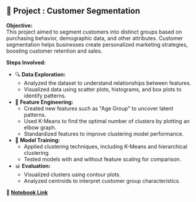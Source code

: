 ## 👥 **Project : Customer Segmentation**
**Objective:**  
This project aimed to segment customers into distinct groups based on purchasing behavior, demographic data, and other attributes. Customer segmentation helps businesses create personalized marketing strategies, boosting customer retention and sales.

**Steps Involved:**  
- 🔍 **Data Exploration:**  
  * Analyzed the dataset to understand relationships between features.  
  * Visualized data using scatter plots, histograms, and box plots to identify patterns.  
- 🔧 **Feature Engineering:**  
  * Created new features such as "Age Group" to uncover latent patterns.  
  * Used K-Means to find the optimal number of clusters by plotting an elbow graph.  
  * Standardized features to improve clustering model performance.  
- 🤖 **Model Training:**  
  * Applied clustering techniques, including K-Means and hierarchical clustering.  
  * Tested models with and without feature scaling for comparison.  
- 📊 **Evaluation:**  
  * Visualized clusters using contour plots.  
  * Analyzed centroids to interpret customer group characteristics.  

**🔗 [Notebook Link](https://github.com/syedasonianaz/Data_Science_Projects/blob/main/customers_segmentation/customers_segmentation_clustering.ipynb)**
